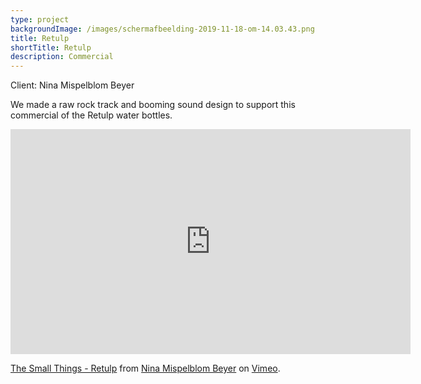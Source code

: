 ```yaml
---
type: project
backgroundImage: /images/schermafbeelding-2019-11-18-om-14.03.43.png
title: Retulp
shortTitle: Retulp
description: Commercial
---
```

Client: Nina Mispelblom Beyer

We made a raw rock track and booming sound design to support this commercial of the Retulp water bottles.

<iframe src="https://player.vimeo.com/video/368743602" width="640" height="360" frameborder="0" allow="autoplay; fullscreen" allowfullscreen></iframe>

<p><a href="https://vimeo.com/368743602">The Small Things - Retulp</a> from <a href="https://vimeo.com/user32070119">Nina Mispelblom Beyer</a> on <a href="https://vimeo.com">Vimeo</a>.</p>
